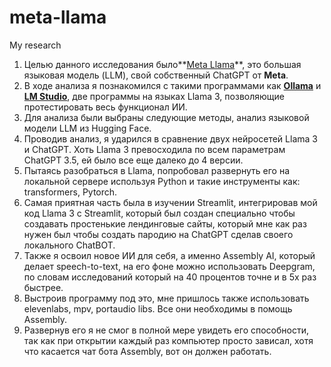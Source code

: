 # meta-llama
My research 

1) Целью данного исследования было**[Meta Llama](https://github.com/meta-llama/llama3)**, это большая языковая модель (LLM), свой собственный ChatGPT от **Meta**.
2) В ходе анализа я познакомился с такими программами как **[Ollama](https://ollama.com/)** и **[LM Studio](https://lmstudio.ai/)**, две программы на языках Llama 3, позволяющие протестировать весь функционал ИИ.
3) Для анализа были выбраны следующие методы, анализ языковой модели LLM из Hugging Face.
4) Проводив анализ, я ударился в сравнение двух нейросетей Llama 3 и ChatGPT. Хоть Llama 3 превосходила по всем параметрам ChatGPT 3.5, ей было все еще далеко до 4 версии.
5) Пытаясь разобраться в Llama, попробовал развернуть его на локальной сервере используя Python и такие инструменты как: transformers, Pytorch.
6) Самая приятная часть была в изучении Streamlit, интегрировав мой код Llama 3 с Streamlit, который был создан специально чтобы создавать простенькие лендинговые сайты, который мне как раз нужен был чтобы создать пародию на ChatGPT сделав своего локального ChatBOT.   
7) Также я освоил новое ИИ для себя, а именно Assembly AI, который делает speech-to-text, на его фоне можно использовать Deepgram, по словам исследований который на 40 процентов точне и в 5х раз быстрее.
8) Выстроив программу под это, мне пришлось также использовать elevenlabs, mpv, portaudio libs. Все они необходимы в помощь Assembly.             
9) Развернув его я не смог в полной мере увидеть его способности, так как при открытии каждый раз компьютер просто зависал, хотя что касается чат бота Assembly, вот он должен работать.
